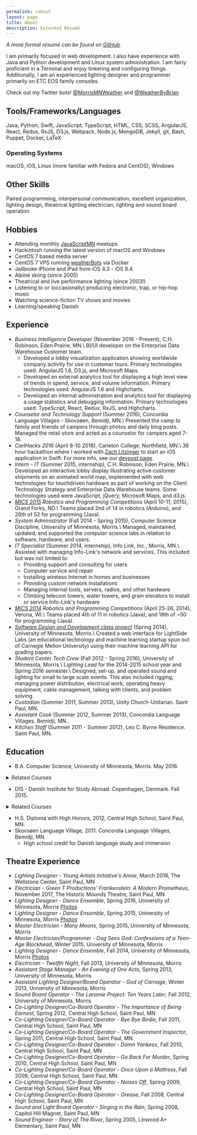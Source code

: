 ```yaml
---
permalink: /about
layout: page
title: About
description: Extended Résumé
---
```


*A more formal résumé can be found on [GitHub](https://github.com/BrianMitchL/resume/raw/master/resume.pdf).*

I am primarily focused in web development. I also have experience with Java and Python development and Linux system administration. I am fairly proficient in a Terminal and enjoy tinkering and configuring things. Additionally, I am an experienced lighting designer and programmer primarily on ETC EOS family consoles.

Check out my Twitter bots! [@MorrisMNWeather](https://twitter.com/MorrisMNWeather) and [@WeatherByBrian](https://twitter.com/WeatherByBrian)

## Tools/Frameworks/Languages

Java, Python, Swift, JavaScript, TypeScript, HTML, CSS, SCSS, AngularJS, React, Redux, RxJS, D3.js, Webpack, Node.js, MongoDB, Jekyll, git, Bash, Puppet, Docker, <span class="latex">L<span class='sup'>a</span>T<span class='sub'>e</span>X</span>

### Operating Systems

macOS, iOS, Linux (more familiar with Fedora and CentOS), Windows

## Other Skills

Paired programming, interpersonal communication, excellent organization, lighting design, theatrical lighting electrician, lighting and sound board operation

## Hobbies

* Attending monthly [JavaScriptMN](https://www.meetup.com/JavaScriptMN/) meetups
* Hackintosh running the latest version of macOS and Windows
* CentOS 7 based media server
* CentOS 7 VPS running [weatherBots](https://github.com/BrianMitchL/weatherBot) via Docker
* Jailbroke iPhone and iPad from iOS 4.3 - iOS 8.4
* Alpine skiing (since 2005)
* Theatrical and live performance lighting (since 2003!)
* Listening to or (occasionally) producing electronic, trap, or hip-hop music
* Watching science-fiction TV shows and movies
* Learning/speaking Danish

## Experience

* _Business Intelligence Developer_ (November 2016 - Present), C.H. Robinson, Eden Prairie, MN.\\
BI/UI developer on the Enterprise Data Warehouse Customer team.
    * Developed a lobby visualization application showing worldwide company activity for use in customer tours. Primary technologies used: AngularJS 1.6, D3.js, and Microsoft Maps.
    * Developed an external analytics tool for displaying a high level view of trends in spend, service, and volume information. Primary technologies used: AngularJS 1.6 and Highcharts.
    * Developed an internal administration and analytics tool for displaying a usage statistics and debugging information. Primary technologies used: TypeScript, React, Redux, RxJS, and Highcharts.
* _Counselor and Technology Support_ (Summer 2016), Concordia Language Villages - Skovsøen, Bemidji, MN.\\
Presented the camp to family and friends of campers through photos and daily blog posts. Managed the retail store and acted as a counselor for campers aged 7-18.
* _CarlHacks 2016_ (April 8-10 2016), Carleton College, Northfield, MN.\\
36 hour hackathon where I worked with [Zach Litzinger](http://www.litzin.gr) to start an iOS application in Swift. For more info, see our [devpost page](http://devpost.com/software/bpm).
* _Intern - IT_ (Summer 2015, internship), C.H. Robinson, Eden Prairie, MN.\\
Developed an interactive lobby display illustrating active customer shipments on an animated world map, implemented with web technologies for touch­driven hardware as part of working on the Client Technology Strategy and Enterprise Data Warehouse teams. Some technologies used were JavaScript, jQuery, Microsoft Maps, and d3.js.
* _[MICS 2015](http://www.micsymposium.org/mics2015/) Robotics and Programming Competitions_ (April 10-11, 2015), ​Grand Forks, ND.\\
Teams placed 2nd of 14 in robotics (Arduino), and 26th of 52 for programming (Java).
* _System Administrator_ (Fall 2014 - Spring 2015), Computer Science Discipline, University of Minnesota, Morris.\\
Managed, maintained, updated, and supported the computer science labs in relation to software, hardware, and users.
* _IT Specialist_ (Summer 2014, internship), Info Link, Inc., Morris, MN.\\
Assisted with managing Info-Link's network and services. This included but was not limited to:
    * Providing support and consulting for users
    * Computer service and repair
    * Installing wireless Internet in homes and businesses
    * Providing custom network installations
    * Managing internal tools, servers, radios, and other hardware
    * Climbing telecom towers, water towers, and grain elevators to install or service Info-Link's hardware
* _[MICS 2014](http://www.micsymposium.org/mics2014/) Robotics and Programming Competitions_ (April 25-26, 2014), ​Verona, WI.\\
Teams placed 4th of 11 in robotics (Java), and 18th of ~50 for programming (Java).
* _[Software Design and Development class project](https://drive.google.com/open?id=1P_iGN6c9NwVeAoehqKqB1GFTToOdBYSKLjesfVIpjX8)_ (Spring 2014), University of Minnesota, Morris.\\
Created a web interface for LightSide Labs (an educational technology and machine learning startup spun out of Carnegie Mellon University) using their machine learning API for grading papers.
* _Student Center Tech Crew_ (Fall 2012 - Spring 2016), University of Minnesota, Morris.\\
_Lighting Lead_ for the 2014-2015 school year and Spring 2016 semester.\\
Designed, set-up, and operated sound and lighting for small to large scale events. This also included rigging, managing power distribution, electrical work, operating heavy equipment, cable management, talking with clients, and problem solving.
* _Custodian_ (Summer 2011, Summer 2013), Unity Church-Unitarian. Saint Paul, MN.
* _Assistant Cook_ (Summer 2012, Summer 2013), Concordia Language Villages. Bemidji, MN.
* _Kitchen Staff_ (Summer 2011 - Summer 2012), Leo C. Byrne Residence. Saint Paul, MN.

## Education

* B.A. Computer Science, University of Minnesota, Morris. May 2016.
<details>
<summary markdown="span">Related Courses</summary>
<ul>
    <li>Network Administration Practicum with an Emphasis on Directory Services Directed Study (CSCI 4993)</li>
    <li>Robotics (CSCI 4454)</li>
    <li>Models of Computing Systems (CSCI 3401)</li>
    <li>Human-Computer Interface Design (CSCI 4656)</li>
    <li>Robotics Directed Study (x2) (CSCI 3993)</li>
    <li>Software Design Directed Study (using MEAN Stack) (CSCI 4993)</li>
    <li>Algorithms and Computability (CSCI 3501)</li>
    <li>Software Design and Development (CSCI 3601)</li>
    <li>Ethical and Social Implications of Technology (IS 1091)</li>
    <li>Data Structures (CSCI 2101)</li>
    <li>Foundations of Computer Science (CSCI 1302)</li>
    <li>Digital Media Computation (CSCI 1201)</li>
</ul>
</details>

* DIS - Danish Institute for Study Abroad. Copenhagen, Denmark. Fall 2015.
<details>
<summary markdown="span">Related Courses</summary>
<ul>
    <li>Artificial Intelligence</li>
    <li>Sustainability in Northern Europe</li>
    <li>Danish Language I--II</li>
</ul>
</details>

* H.S. Diploma with High Honors, 2012, Central High School, Saint Paul, MN.
* Skovsøen Language Village, 2011. Concordia Language Villages, Bemidji, MN.
    * High school credit for Danish language study and immersion

## Theatre Experience

* _Lighting Designer_ - _Young Artists Initiative's Annie_, March 2018, The Wellstone Center, Saint Paul, MN
* _Electrician_ - _Green T Productions' Frankenstein: A Modern Prometheus_, November 2017, The Historic Mounds Theatre, Saint Paul, MN
* _Lighting Designer_ - _Dance Ensemble_, Spring 2016, University of Minnesota, Morris [Photos](https://flic.kr/s/aHskyhQRx3)
* _Lighting Designer_ - _Dance Ensemble_, Spring 2015, University of Minnesota, Morris [Photos](https://flic.kr/s/aHsk9VWDqc)
* _Master Electrician_ - _Many Moons_, Spring 2015, University of Minnesota, Morris
* _Master Electrician/Programmer_ - _Dog Sees God: Confessions of a Teen-Age Blockhead_, Winter 2015, University of Minnesota, Morris
* _Lighting Designer_ - _Dance Ensemble_, Fall 2014, University of Minnesota, Morris [Photos](https://flic.kr/s/aHsk6o7kgX)
* _Electrician_ - _Twelfth Night_, Fall 2013, University of Minnesota, Morris
* _Assistant Stage Manager_ - _An Evening of One Acts_, Spring 2013, University of Minnesota, Morris
* _Assistant Lighting Designer/Board Operator_ - _God of Carnage_, Winter 2013, University of Minnesota, Morris
* _Sound Board Operator_ - _The Laramie Project: Ten Years Later_, Fall 2012, University of Minnesota, Morris
* _Co-Lighting Designer/Co-Board Operator_ - _The Importance of Being Earnest_, Spring 2012, Central High School, Saint Paul, MN
* _Co-Lighting Designer/Co-Board Operator_ - _Bye Bye Birdie_, Fall 2011, Central High School, Saint Paul, MN
* _Co-Lighting Designer/Co-Board Operator_ - _The Government Inspector_, Spring 2011, Central High School, Saint Paul, MN
* _Co-Lighting Designer/Co-Board Operator_ - _Damn Yankees_, Fall 2010, Central High School, Saint Paul, MN
* _Co-Lighting Designer/Co-Board Operator_ - _Go Back For Murder_, Spring 2010, Central High School, Saint Paul, MN
* _Co-Lighting Designer/Co-Board Operator_ - _Once Upon a Mattress_, Fall 2009, Central High School, Saint Paul, MN
* _Co-Lighting Designer/Co-Board Operator_ - _Noises Off_, Spring 2009, Central High School, Saint Paul, MN
* _Co-Lighting Designer/Co-Board Operator_ - _Grease_, Fall 2008, Central High School, Saint Paul, MN
* _Sound and Light Board Operator_ - _Singing in the Rain_, Spring 2008, Capitol Hill Magnet, Saint Paul, MN
* _Sound Engineer_ - _Story of The River_, Spring 2005, Linwood A+ Elementary, Saint Paul, MN
